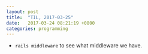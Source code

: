```yaml
---
layout: post
title:  "TIL, 2017-03-25"
date:   2017-03-24 08:21:19 +0800
categories: programming
---
```


- `rails middleware` to see what middleware we have.
